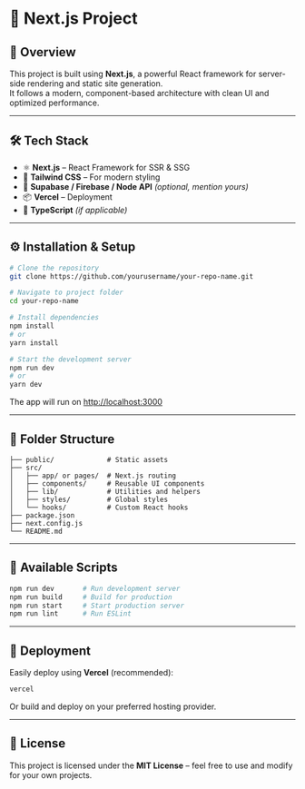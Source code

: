 # 🚀 Next.js Project

## 📌 Overview
This project is built using **Next.js**, a powerful React framework for server-side rendering and static site generation.  
It follows a modern, component-based architecture with clean UI and optimized performance.

---

## 🛠️ Tech Stack
- ⚛️ **Next.js** – React Framework for SSR & SSG  
- 💅 **Tailwind CSS** – For modern styling  
- 🔐 **Supabase / Firebase / Node API** *(optional, mention yours)*  
- 📦 **Vercel** – Deployment  
- 🧰 **TypeScript** *(if applicable)*  

---

## ⚙️ Installation & Setup

```bash
# Clone the repository
git clone https://github.com/yourusername/your-repo-name.git

# Navigate to project folder
cd your-repo-name

# Install dependencies
npm install
# or
yarn install

# Start the development server
npm run dev
# or
yarn dev
```

The app will run on [http://localhost:3000](http://localhost:3000)

---

## 📁 Folder Structure
```
├── public/             # Static assets
├── src/
│   ├── app/ or pages/  # Next.js routing
│   ├── components/     # Reusable UI components
│   ├── lib/            # Utilities and helpers
│   ├── styles/         # Global styles
│   └── hooks/          # Custom React hooks
├── package.json
├── next.config.js
└── README.md
```

---

## 🧩 Available Scripts
```bash
npm run dev       # Run development server
npm run build     # Build for production
npm run start     # Start production server
npm run lint      # Run ESLint
```

---

## 🚀 Deployment
Easily deploy using **Vercel** (recommended):

```bash
vercel
```

Or build and deploy on your preferred hosting provider.

---

## 📄 License
This project is licensed under the **MIT License** – feel free to use and modify for your own projects.
